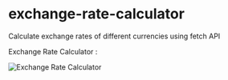# exchange-rate-calculator
Calculate exchange rates of different currencies using fetch API


Exchange Rate Calculator :

![Exchange Rate Calculator](https://user-images.githubusercontent.com/37264147/179055272-88a16749-b7e7-4fad-ac6d-efd954628410.gif)

